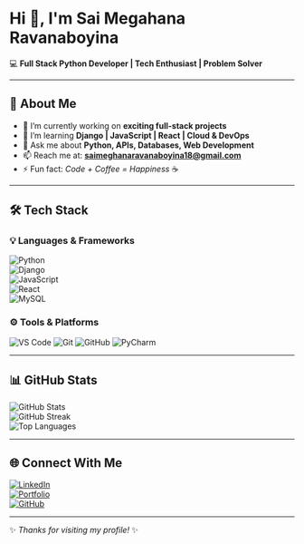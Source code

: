 # Hi 👋, I'm Sai Megahana Ravanaboyina  

💻 **Full Stack Python Developer | Tech Enthusiast | Problem Solver**  

---

## 🚀 About Me  
- 🔭 I’m currently working on **exciting full-stack projects**  
- 🌱 I’m learning **Django | JavaScript | React | Cloud & DevOps**  
- 💬 Ask me about **Python, APIs, Databases, Web Development**  
- 📫 Reach me at: **saimeghanaravanaboyina18@gmail.com**  
- ⚡ Fun fact: *Code + Coffee = Happiness* ☕  

---

## 🛠️ Tech Stack  

### 💡 Languages & Frameworks  
![Python](https://img.shields.io/badge/Python-3776AB?style=for-the-badge&logo=python&logoColor=white)  
![Django](https://img.shields.io/badge/Django-092E20?style=for-the-badge&logo=django&logoColor=white)  
![JavaScript](https://img.shields.io/badge/JavaScript-F7DF1E?style=for-the-badge&logo=javascript&logoColor=black)  
![React](https://img.shields.io/badge/React-20232A?style=for-the-badge&logo=react&logoColor=61DAFB)  
![MySQL](https://img.shields.io/badge/MySQL-005C84?style=for-the-badge&logo=mysql&logoColor=white)  

### ⚙️ Tools & Platforms  
![VS Code](https://img.shields.io/badge/VS_Code-0078D4?style=for-the-badge&logo=visual%20studio%20code&logoColor=white)
![Git](https://img.shields.io/badge/Git-F05032?style=for-the-badge&logo=git&logoColor=white)
![GitHub](https://img.shields.io/badge/GitHub-100000?style=for-the-badge&logo=github&logoColor=white)
![PyCharm](https://img.shields.io/badge/PyCharm-000000?style=for-the-badge&logo=pycharm&logoColor=white) 

---

## 📊 GitHub Stats  

![GitHub Stats](https://github-readme-stats.vercel.app/api?username=YourGitHubUsername&show_icons=true&theme=radical)  
![GitHub Streak](https://github-readme-streak-stats.herokuapp.com/?user=YourGitHubUsername&theme=radical)  
![Top Languages](https://github-readme-stats.vercel.app/api/top-langs/?username=YourGitHubUsername&layout=compact&theme=radical)  

---

## 🌐 Connect With Me  

[![LinkedIn](https://img.shields.io/badge/-LinkedIn-blue?style=for-the-badge&logo=linkedin&logoColor=white)](https://linkedin.com/in/sai-meghana-ravanaboyina)  
[![Portfolio](https://img.shields.io/badge/Portfolio-000?style=for-the-badge&logo=vercel&logoColor=white)](https://your-portfolio.com)  
[![GitHub](https://img.shields.io/badge/GitHub-181717?style=for-the-badge&logo=github&logoColor=white)](https://github.com/rmeghana-18)  

---
✨ *Thanks for visiting my profile!* ✨

